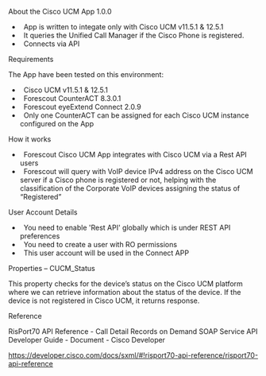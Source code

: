 ﻿About the Cisco UCM App 1.0.0

- `	`App is written to integate only with Cisco UCM v11.5.1 & 12.5.1
- `	`It queries the Unified Call Manager if the Cisco Phone is registered.
- `	`Connects via API

Requirements

The App have been tested on this environment:

- `	`Cisco UCM v11.5.1 & 12.5.1
- `	`Forescout CounterACT 8.3.0.1
- `	`Forescout eyeExtend Connect 2.0.9
- `	`Only one CounterACT can be assigned for each Cisco UCM instance configured on the App

How it works

- `	`Forescout Cisco UCM App integrates with Cisco UCM via a Rest API users
- `	`Forescout will query with VoIP device IPv4 address on the Cisco UCM server if a Cisco phone is registered or not, helping with the classification of the Corporate VoIP devices assigning the status of “Registered”

User Account Details

- `	`You need to enable 'Rest API' globally which is under REST API preferences
- `	`You need to create a user with RO permissions
- `	`This user account will be used in the Connect APP

Properties – CUCM\_Status

This property checks for the device’s status on the Cisco UCM platform where we can retrieve information about the status of the device. If the device is not registered in Cisco UCM, it returns <blank> response.


Reference

RisPort70 API Reference - Call Detail Records on Demand SOAP Service API Developer Guide - Document - Cisco Developer

https://developer.cisco.com/docs/sxml/#!risport70-api-reference/risport70-api-reference
